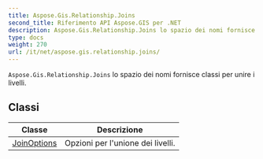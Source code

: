 ```yaml
---
title: Aspose.Gis.Relationship.Joins
second_title: Riferimento API Aspose.GIS per .NET
description: Aspose.Gis.Relationship.Joins lo spazio dei nomi fornisce classi per unire i livelli.
type: docs
weight: 270
url: /it/net/aspose.gis.relationship.joins/
---
```

`Aspose.Gis.Relationship.Joins` lo spazio dei nomi fornisce classi per unire i livelli.

## Classi

| Classe | Descrizione |
| --- | --- |
| [JoinOptions](./joinoptions/) | Opzioni per l'unione dei livelli. |


